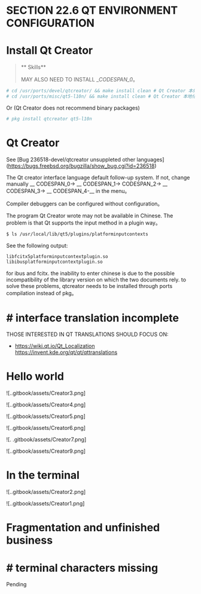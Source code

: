 # SECTION 22.6 QT ENVIRONMENT CONFIGURATION



# Install Qt Creator

>** Skills**
>
> MAY ALSO NEED TO INSTALL __CODESPAN_0_。


```sh
# cd /usr/ports/devel/qtcreator/ && make install clean # Qt Creator 本体
# cd /usr/ports/misc/qt5-l10n/ && make install clean # Qt Creator 本地化语言包，如中文
```

Or (Qt Creator does not recommend binary packages)

```sh
# pkg install qtcreator qt5-l10n
```

# Qt Creator

See [Bug 236518-devel/qtcreator unsuppleted other languages] (https://bugs.freebsd.org/bugzilla/show_bug.cgi?id=236518)

The Qt creator interface language default follow-up system. If not, change manually __ CODESPAN_0-> __ CODESPAN_1-> CODESPAN_2-> __ CODESPAN_3-> __ CODESPAN_4-__ in the menu。

Compiler debuggers can be configured without configuration。

The program Qt Creator wrote may not be available in Chinese. The problem is that Qt supports the input method in a plugin way。

```sh
$ ls /usr/local/lib/qt5/plugins/platforminputcontexts
```

See the following output:

```sh
libfcitx5platforminputcontextplugin.so
libibusplatforminputcontextplugin.so
```

for ibus and fcitx. the inability to enter chinese is due to the possible incompatibility of the library version on which the two documents rely. to solve these problems, qtcreator needs to be installed through ports compilation instead of pkg。

# # interface translation incomplete

THOSE INTERESTED IN QT TRANSLATIONS SHOULD FOCUS ON:

- <https://wiki.qt.io/Qt_Localization>
<https://invent.kde.org/qt/qt/qttranslations>

# Hello world

![..gitbook/assets/Creator3.png]

![..gitbook/assets/Creator4.png]

![..gitbook/assets/Creator5.png]

![..gitbook/assets/Creator6.png]

![. .gitbook/assets/Creator7.png]

![..gitbook/assets/Creator9.png]

# In the terminal

![..gitbook/assets/Creator2.png]

![..gitbook/assets/Creator1.png]



# Fragmentation and unfinished business



# # terminal characters missing

Pending

